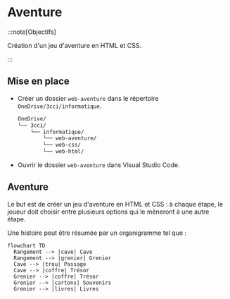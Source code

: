 # Aventure

:::note[Objectifs]

Création d'un jeu d'aventure en HTML et CSS.

:::

## Mise en place

- Créer un dossier `web-aventure` dans le répertoire `OneDrive/3cci/informatique`.
  ```txt {4}
  OneDrive/
  └── 3cci/
      └── informatique/
          └── web-aventure/
          └── web-css/
          └── web-html/
  ```
- Ouvrir le dossier `web-aventure` dans Visual Studio Code.

## Aventure

Le but est de créer un jeu d'aventure en HTML et CSS : à chaque étape, le joueur doit choisir entre plusieurs options qui le mèneront à une autre étape.

Une histoire peut être résumée par un organigramme tel que :

```mermaid
flowchart TD
  Rangement --> |cave| Cave
  Rangement --> |grenier| Grenier
  Cave --> |trou| Passage
  Cave --> |coffre| Trésor
  Grenier --> |coffre| Trésor
  Grenier --> |cartons| Souvenirs
  Grenier --> |livres| Livres
```
